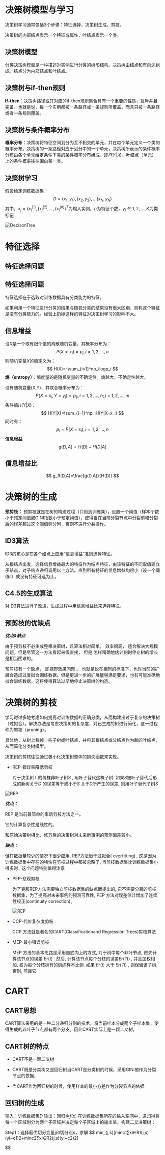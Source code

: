 # 决策树模型与学习

决策树学习通常包括3个步骤：特征选择，决策树生成，剪枝。

决策树的内部结点表示一个特征或属性，叶结点表示一个类。

## 决策树模型

分类决策树模型是一种描述对实例进行分类的树形结构。决策树由结点和有向边组成。结点分为内部结点和叶结点。

## 决策树与if-then规则

**If-then**：决策树路径或其对应的if-then规则集合具有一个重要的性质，互斥并且完备，也就是说，每一个实例都被一条路径或一条规则所覆盖，而且只被一条路径或者一条规则覆盖。

## 决策树与条件概率分布

**概率分布**：决策树将特征空间划分为互不相交的单元，并在每个单元定义一个类的概率分布。决策树的一条路径对应于划分中的一个单元，决策树所表示的条件概率分布由各个单元给定条件下类的条件概率分布组成，即$𝑃(𝑌|𝑋)$，叶结点（单元）上的条件概率往往偏向某一类。

## 决策树学习

假设给定训练数据集：
$$
D = {(x_1,y_1),(x_2,y_2),...(x_N,y_N)}
$$
其中，$x_j=(x_j^{(1)},(x_j^{(2)},...,(x_j^{(n)})^T$为输入实例，$n$为特征个数，$y_i \in{1,2,...,K}$为类标记

![DecisonTree](../img/ML/DecisonTree.jpg)

# 特征选择

## 特征选择问题

## 特征选择问题

特征选择在于选取对训练数据具有分类能力的特征。

如果利用一个特征进行分类的结果与随机分类的结果没有很大区别，则称这个特征是没有分类能力的。经验上扔掉这样的特征对决策树学习的影响不大。

## 信息增益

设$X$是一个取有限个值的离散随机变量，其概率分布为：
$$
P(X=x_i)=p_i,i=1,2,...,n
$$
则随机变量$X$的熵定义为：
$$
H(X)=-\sum_{i=1}^np_ilogp_i
$$
**熵（entropy）**：熵度量的是随机变量的不确定性。熵越大，不确定性越大。

设有随机变量(X,Y)，其联合概率分布为：
$$
P(X=x_i,Y=y_j)=p_{ij},i=1,2,...,n;j=1,2,...,m
$$
条件熵$H(Y|X)$：
$$
H(Y|X)=\sum_{i=1}^np_iH(Y|X=x_i)
$$
同时有：
$$
p_i=P(X=x_i),i=1,2,...,n
$$
**信息增益**
$$
g(D,A)=H(D)-H(D|A)
$$

## 信息增益比

$$
g_R(D,A)=\frac{g(D,A)}{H(D)}
$$

# 决策树的生成

**预剪枝：**
预剪枝就是在树的构建过程（只用到训练集），设置一个阈值（样本个数小于预定阈值或GINI指数小于预定阈值），使得当在当前分裂节点中分裂前和分裂后的误差超过这个阈值则分列，否则不进行分裂操作。

## ID3算法

ID3的核心是在各个结点上应用“信息增益”准则选择特征。

从根结点出发，选择信息增益最大的特征作为结点特征，由该特征的不同取值建立子结点，对子结点递归调用以上方法。直到所有特征的信息增益均很小（设一个阈值$\epsilon$）或没有特征可选为止。

## C4.5的生成算法

对ID3算法进行了改进，生成过程中用信息增益比来选择特征。

## 预剪枝的优缺点

***优点&缺点***

由于预剪枝不必生成整棵决策树，且算法相对简单， 效率很高， 适合解决大规模问题。但是尽管这一方法看起来很直接， 但是 怎样精确地估计何时停止树的增长是相当困难的。

预剪枝有一个缺点， 即视野效果问题 。 也就是说在相同的标准下，也许当前的扩展会造成过度拟合训练数据，但是更进一步的扩展能够满足要求，也有可能准确地拟合训练数据。这将使得算法过早地停止决策树的构造。

# 决策树的剪枝

学习时过多地考虑如何提高对训练数据的正确分类，从而构建出过于复杂的决策树（过拟合）。解决办法是考虑决策树的复杂度，对已生成的树进行简化，这一过程称为剪枝（pruning）。

具体地，从树上裁掉一些子树或叶结点，并将其根结点或父结点作为新的叶结点，从而简化分类树模型。

决策树的剪枝往往通过极小化决策树整体的损失函数来实现。

- REP-错误率降低剪枝

  对于决策树T 的每棵非叶子树$S$ , 用叶子替代这棵子树. 如果$S$被叶子替代后形成的新树关于$D$ 的误差等于或小于$S$ 关于$D$所产生的误差, 则用叶子替代子树$S$

![REP](../img/ML/REP.jpg)

***优点：***

REP 是当前最简单的事后剪枝方法之一。

它的计算复杂性是线性的。

和原始决策树相比，修剪后的决策树对未来新事例的预测偏差较小。

***缺点：***

但在数据量较少的情况下很少应用. REP方法趋于过拟合( overfitting) , 这是因为训练数据集中存在的特性在剪枝过程中都被忽略了, 当剪枝数据集比训练数据集小得多时 , 这个问题特别值得注意

- PEP-悲观剪枝

  为了克服REP方法需要独立剪枝数据集的缺点而提出的, 它不需要分离的剪枝数据集，为了提高对未来事例的预测可靠性, PEP 方法对误差估计增加了连续性校正(continuity correction)。

  ![REP](../img/ML/PEP.jpg)

- CCP-代价复杂度剪枝

  CCP 方法就是著名的CART(Classificationand Regression Trees)剪枝算法

- MEP-最小错误剪枝

  MEP 方法的基本思路是采用自底向上的方式, 对于树中每个非叶节点, 首先计算该节点的误差 $Er(t)$ . 然后, 计算该节点每个分枝的误差$Er(Tt)$ , 并且加权相加, 权为每个分枝拥有的训练样本比例. 如果 $Er(t)$ 大于 $Er(Tt)$ , 则保留该子树; 否则, 剪裁它.

# CART

## CART思想

CART算法采用的是一种二分递归分割的技术，将当前样本分成两个子样本集，使得生成的非叶子节点都有两个分支。因此CART实际上是一颗二叉树。

## CART树的特点

- CART不是一颗二叉树

- CART既是分类树又是回归树当CART是分类树的时候，采用GINI值作为分裂节点的依据，
- 当CART作为回归树的时候，使用样本的最小方差作为分裂节点的依据

## 回归树的生成

输入：训练数据集$D$
输出：回归树$f(x)$
在训练数据集所在的输入空间中，递归得将每一个区域划分为两个子区域并决定每个子区域上的输出值，构建二叉决策树：

Step1：选择最优切分变量j和切分点s，求解
$$
min_{j,s}[minc1∑xi∈R1(j,s)(yi−c1)2+minc2∑xi∈R2(j,s)(yi−c2)2]

$$














































